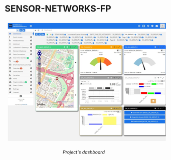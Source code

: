 # SENSOR-NETWORKS-FP

<div align="center">
  <img src="https://github.com/99danirmoya/SENSOR-NETWORKS-FP/blob/main/DOCS/Screenshot_16-12-2024_1172_eu72.resiot.io.jpeg" width="900"  style="margin: 10px;"/>
  
  <em>Project's dashboard</em>
</div>
<br/>
